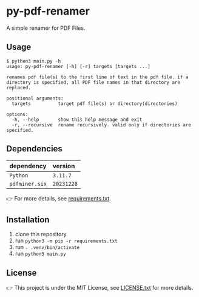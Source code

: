# py-pdf-renamer

A simple renamer for PDF Files.

## Usage

```console
$ python3 main.py -h
usage: py-pdf-renamer [-h] [-r] targets [targets ...]

renames pdf file(s) to the first line of text in the pdf file. if a directory is specified, all PDF file names in that directory are replaced.

positional arguments:
  targets          target pdf file(s) or directory(directories)

options:
  -h, --help       show this help message and exit
  -r, --recursive  rename recursively. valid only if directories are specified.
```

## Dependencies

| dependency     | version    |
| :------------- | :--------- |
| `Python`       | `3.11.7`   |
| `pdfminer.six` | `20231228` |

👉 For more details, see [requirements.txt](requirements.txt).

## Installation

1. clone this repository
2. run `python3 -m pip -r requirements.txt`
3. run `. .venv/bin/activate`
4. run `python3 main.py`

## License

👉 This project is under the MIT License, see [LICENSE.txt](LICENSE.txt) for more details.
